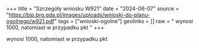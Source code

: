 +++
title = "Szczegóły wniosku W921"
date = "2024-06-07"
source = "https://bip.brg.gda.pl/images/uploads/wnioski-do-planu-ogolnego/w921.pdf"
tags = ["wnioski-ogolne"]
geolinks = []
raw = " wynosi 1000, natomiast w przypadku pkt "
+++

 wynosi 1000, natomiast w przypadku pkt 


